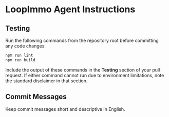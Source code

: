 # LoopImmo Agent Instructions

## Testing
Run the following commands from the repository root before committing any code changes:

```bash
npm run lint
npm run build
```

Include the output of these commands in the **Testing** section of your pull request. If either command cannot run due to environment limitations, note the standard disclaimer in that section.

## Commit Messages
Keep commit messages short and descriptive in English.
